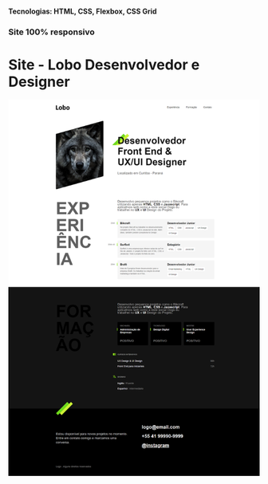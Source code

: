<h4>Tecnologias: HTML, CSS, Flexbox, CSS Grid</h4>
<h3>Site 100% responsivo</h3>

# Site - Lobo Desenvolvedor e Designer

<img src="https://github.com/dieegobs/Lobo---Desenvolvedor-e-Designer/blob/main/img/lobo.png?raw=true"/>
